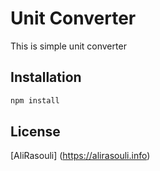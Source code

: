 # Unit Converter

This is simple unit converter

## Installation

```bash
npm install
```

## License

[AliRasouli] (https://alirasouli.info)
